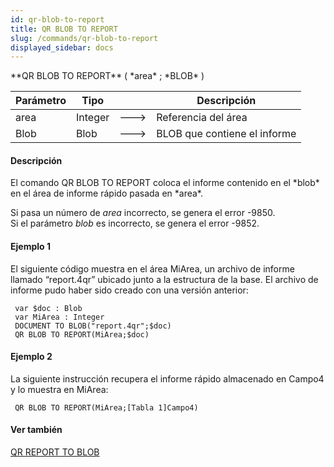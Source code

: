 ```yaml
---
id: qr-blob-to-report
title: QR BLOB TO REPORT
slug: /commands/qr-blob-to-report
displayed_sidebar: docs
---
```


<!--REF #_command_.QR BLOB TO REPORT.Syntax-->**QR BLOB TO REPORT** ( *area* ; *BLOB* )<!-- END REF-->
<!--REF #_command_.QR BLOB TO REPORT.Params-->
| Parámetro | Tipo |  | Descripción |
| --- | --- | --- | --- |
| area | Integer | &#x1F852; | Referencia del área |
| Blob | Blob | &#x1F852; | BLOB que contiene el informe |

<!-- END REF-->

#### Descripción 

<!--REF #_command_.QR BLOB TO REPORT.Summary-->El comando QR BLOB TO REPORT coloca el informe contenido en el *blob* en el área de informe rápido pasada en *area*.<!-- END REF--> 

Si pasa un número de *area* incorrecto, se genera el error -9850.  
Si el parámetro *blob* es incorrecto, se genera el error -9852.

#### Ejemplo 1 

El siguiente código muestra en el área MiArea, un archivo de informe llamado “report.4qr” ubicado junto a la estructura de la base. El archivo de informe pudo haber sido creado con una versión anterior:

```4d
 var $doc : Blob
 var MiArea : Integer
 DOCUMENT TO BLOB("report.4qr";$doc)
 QR BLOB TO REPORT(MiArea;$doc)
```

#### Ejemplo 2 

La siguiente instrucción recupera el informe rápido almacenado en Campo4 y lo muestra en MiArea:

```4d
 QR BLOB TO REPORT(MiArea;[Tabla 1]Campo4)
```

#### Ver también 

[QR REPORT TO BLOB](qr-report-to-blob.md)  